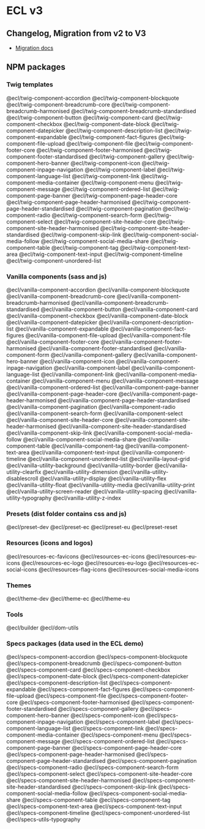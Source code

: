 # ECL v3

## Changelog, Migration from v2 to V3

- [Migration docs](docs/Migrating-v3.md)

## NPM packages

### Twig templates

@ecl/twig-component-accordion
@ecl/twig-component-blockquote
@ecl/twig-component-breadcrumb-core
@ecl/twig-component-breadcrumb-harmonised
@ecl/twig-component-breadcrumb-standardised
@ecl/twig-component-button
@ecl/twig-component-card
@ecl/twig-component-checkbox
@ecl/twig-component-date-block
@ecl/twig-component-datepicker
@ecl/twig-component-description-list
@ecl/twig-component-expandable
@ecl/twig-component-fact-figures
@ecl/twig-component-file-upload
@ecl/twig-component-file
@ecl/twig-component-footer-core
@ecl/twig-component-footer-harmonised
@ecl/twig-component-footer-standardised
@ecl/twig-component-gallery
@ecl/twig-component-hero-banner
@ecl/twig-component-icon
@ecl/twig-component-inpage-navigation
@ecl/twig-component-label
@ecl/twig-component-language-list
@ecl/twig-component-link
@ecl/twig-component-media-container
@ecl/twig-component-menu
@ecl/twig-component-message
@ecl/twig-component-ordered-list
@ecl/twig-component-page-banner
@ecl/twig-component-page-header-core
@ecl/twig-component-page-header-harmonised
@ecl/twig-component-page-header-standardised
@ecl/twig-component-pagination
@ecl/twig-component-radio
@ecl/twig-component-search-form
@ecl/twig-component-select
@ecl/twig-component-site-header-core
@ecl/twig-component-site-header-harmonised
@ecl/twig-component-site-header-standardised
@ecl/twig-component-skip-link
@ecl/twig-component-social-media-follow
@ecl/twig-component-social-media-share
@ecl/twig-component-table
@ecl/twig-component-tag
@ecl/twig-component-text-area
@ecl/twig-component-text-input
@ecl/twig-component-timeline
@ecl/twig-component-unordered-list

### Vanilla components (sass and js)

@ecl/vanilla-component-accordion
@ecl/vanilla-component-blockquote
@ecl/vanilla-component-breadcrumb-core
@ecl/vanilla-component-breadcrumb-harmonised
@ecl/vanilla-component-breadcrumb-standardised
@ecl/vanilla-component-button
@ecl/vanilla-component-card
@ecl/vanilla-component-checkbox
@ecl/vanilla-component-date-block
@ecl/vanilla-component-datepicker
@ecl/vanilla-component-description-list
@ecl/vanilla-component-expandable
@ecl/vanilla-component-fact-figures
@ecl/vanilla-component-file-upload
@ecl/vanilla-component-file
@ecl/vanilla-component-footer-core
@ecl/vanilla-component-footer-harmonised
@ecl/vanilla-component-footer-standardised
@ecl/vanilla-component-form
@ecl/vanilla-component-gallery
@ecl/vanilla-component-hero-banner
@ecl/vanilla-component-icon
@ecl/vanilla-component-inpage-navigation
@ecl/vanilla-component-label
@ecl/vanilla-component-language-list
@ecl/vanilla-component-link
@ecl/vanilla-component-media-container
@ecl/vanilla-component-menu
@ecl/vanilla-component-message
@ecl/vanilla-component-ordered-list
@ecl/vanilla-component-page-banner
@ecl/vanilla-component-page-header-core
@ecl/vanilla-component-page-header-harmonised
@ecl/vanilla-component-page-header-standardised
@ecl/vanilla-component-pagination
@ecl/vanilla-component-radio
@ecl/vanilla-component-search-form
@ecl/vanilla-component-select
@ecl/vanilla-component-site-header-core
@ecl/vanilla-component-site-header-harmonised
@ecl/vanilla-component-site-header-standardised
@ecl/vanilla-component-skip-link
@ecl/vanilla-component-social-media-follow
@ecl/vanilla-component-social-media-share
@ecl/vanilla-component-table
@ecl/vanilla-component-tag
@ecl/vanilla-component-text-area
@ecl/vanilla-component-text-input
@ecl/vanilla-component-timeline
@ecl/vanilla-component-unordered-list
@ecl/vanilla-layout-grid
@ecl/vanilla-utility-background
@ecl/vanilla-utility-border
@ecl/vanilla-utility-clearfix
@ecl/vanilla-utility-dimension
@ecl/vanilla-utility-disablescroll
@ecl/vanilla-utility-display
@ecl/vanilla-utility-flex
@ecl/vanilla-utility-float
@ecl/vanilla-utility-media
@ecl/vanilla-utility-print
@ecl/vanilla-utility-screen-reader
@ecl/vanilla-utility-spacing
@ecl/vanilla-utility-typography
@ecl/vanilla-utility-z-index

### Presets (dist folder contains css and js)

@ecl/preset-dev
@ecl/preset-ec
@ecl/preset-eu
@ecl/preset-reset

### Resources (icons and logos)

@ecl/resources-ec-favicons
@ecl/resources-ec-icons
@ecl/resources-eu-icons
@ecl/resources-ec-logo
@ecl/resources-eu-logo
@ecl/resources-ec-social-icons
@ecl/resources-flag-icons
@ecl/resources-social-media-icons

### Themes

@ecl/theme-dev
@ecl/theme-ec
@ecl/theme-eu

### Tools

@ecl/builder
@ecl/dom-utils

### Specs packages (data used in the ECL demo)

@ecl/specs-component-accordion
@ecl/specs-component-blockquote
@ecl/specs-component-breadcrumb
@ecl/specs-component-button
@ecl/specs-component-card
@ecl/specs-component-checkbox
@ecl/specs-component-date-block
@ecl/specs-component-datepicker
@ecl/specs-component-description-list
@ecl/specs-component-expandable
@ecl/specs-component-fact-figures
@ecl/specs-component-file-upload
@ecl/specs-component-file
@ecl/specs-component-footer-core
@ecl/specs-component-footer-harmonised
@ecl/specs-component-footer-standardised
@ecl/specs-component-gallery
@ecl/specs-component-hero-banner
@ecl/specs-component-icon
@ecl/specs-component-inpage-navigation
@ecl/specs-component-label
@ecl/specs-component-language-list
@ecl/specs-component-link
@ecl/specs-component-media-container
@ecl/specs-component-menu
@ecl/specs-component-message
@ecl/specs-component-ordered-list
@ecl/specs-component-page-banner
@ecl/specs-component-page-header-core
@ecl/specs-component-page-header-harmonised
@ecl/specs-component-page-header-standardised
@ecl/specs-component-pagination
@ecl/specs-component-radio
@ecl/specs-component-search-form
@ecl/specs-component-select
@ecl/specs-component-site-header-core
@ecl/specs-component-site-header-harmonised
@ecl/specs-component-site-header-standardised
@ecl/specs-component-skip-link
@ecl/specs-component-social-media-follow
@ecl/specs-component-social-media-share
@ecl/specs-component-table
@ecl/specs-component-tag
@ecl/specs-component-text-area
@ecl/specs-component-text-input
@ecl/specs-component-timeline
@ecl/specs-component-unordered-list
@ecl/specs-utils-typography
